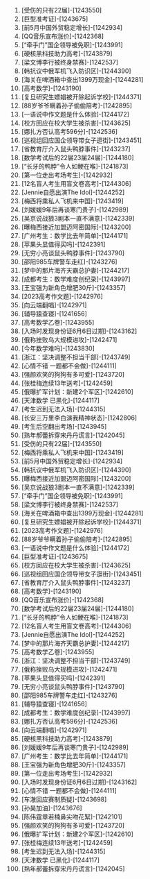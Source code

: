 
1. [受伤的只有22届]-[1243550]
1. [巨型准考证]-[1243675]
1. [前5月中国外贸稳定增长]-[1242934]
1. [QQ音乐宣布涨价]-[1242368]
1. [“牵手门”国企领导被免职]-[1243991]
1. [硬核黑科技助力高考]-[1243879]
1. [梁文博李行被终身禁赛]-[1242537]
1. [韩抗议中俄军机飞入防识区]-[1244390]
1. [海关在啤酒箱中查出1399万现金]-[1244281]
1. [高考数学]-[1243190]
1. [复旦研究生嫖娼被开除起诉学校]-[1244371]
1. [88岁爷爷瞒着孙子偷偷陪考]-[1242895]
1. [一语说中作文题是什么体验]-[1244172]
1. [校方回应在校大学生被杀害]-[1243625]
1. [娜扎方否认高考596分]-[1242536]
1. [巡视组回应国企领导带女子逛街]-[1243451]
1. [省教育厅介入鼠头鸭脖事件]-[1243237]
1. [数学考试后的22届23届24届]-[1244180]
1. [“长牙的鸭脖”令人如鲠在喉]-[1241873]
1. [第一位走出考场考生]-[1242932]
1. [12名盲人考生用盲文卷高考]-[1244306]
1. [Jennie自愿出演The Idol]-[1244252]
1. [梅西将乘私人飞机来中国]-[1243419]
1. [刘媛媛9年后再谈寒门贵子]-[1242989]
1. [吴京说战狼3剧本一直不满意]-[1242339]
1. [曝梅西接近加盟迈阿密国际]-[1243200]
1. [广州考生：数学比去年简单]-[1244171]
1. [苹果头显值得买吗]-[1242391]
1. [无穷小亮谈鼠头鸭脖事件]-[1243790]
1. [邵阳985车牌警车走红]-[1243276]
1. [梦中的那片海齐天霸总护妻]-[1244217]
1. [成都考生：数学难度创纪录]-[1243997]
1. [王宝强为新角色增肥30斤]-[1243357]
1. [2023高考作文题]-[1242976]
1. [向云端翻唱]-[1242971]
1. [辅导猿查寝]-[1241656]
1. [高考数学乙卷]-[1243955]
1. [入场时发现身份证6月6日过期]-[1243162]
1. [俄称挫败乌大规模进攻]-[1242471]
1. [今年数学难吗]-[1243830]
1. [浙江：坚决调整不担当干部]-[1243749]
1. [心情不错 一题都不会做]-[1244111]
1. [强颜欢笑的狗狗有多可爱]-[1243720]
1. [张桂梅连续13年送考]-[1242459]
1. [俄曝扩军计划：新建2个军区]-[1242610]
1. [天津数学 已黑化]-[1244117]
1. [考生迟到无法入场]-[1244315]
1. [长安三万里李白演我精神状态]-[1242806]
1. [考生后空翻出考场]-[1243945]
1. [熟年郝蕾拆穿宋丹丹谎言]-[1242045]
1. [受伤的只有22届]-[1243550]
1. [梅西将乘私人飞机来中国]-[1243419]
1. [前5月中国外贸稳定增长]-[1242934]
1. [韩抗议中俄军机飞入防识区]-[1244390]
1. [曝梅西接近加盟迈阿密国际]-[1243200]
1. [吴京说战狼3剧本一直不满意]-[1242339]
1. [“牵手门”国企领导被免职]-[1243991]
1. [梁文博李行被终身禁赛]-[1242537]
1. [海关在啤酒箱中查出1399万现金]-[1244281]
1. [复旦研究生嫖娼被开除起诉学校]-[1244371]
1. [2023高考作文题]-[1242976]
1. [88岁爷爷瞒着孙子偷偷陪考]-[1242895]
1. [一语说中作文题是什么体验]-[1244172]
1. [巨型准考证]-[1243675]
1. [校方回应在校大学生被杀害]-[1243625]
1. [巡视组回应国企领导带女子逛街]-[1243451]
1. [省教育厅介入鼠头鸭脖事件]-[1243237]
1. [高考数学]-[1243190]
1. [QQ音乐宣布涨价]-[1242368]
1. [数学考试后的22届23届24届]-[1244180]
1. [“长牙的鸭脖”令人如鲠在喉]-[1241873]
1. [12名盲人考生用盲文卷高考]-[1244306]
1. [Jennie自愿出演The Idol]-[1244252]
1. [梦中的那片海齐天霸总护妻]-[1244217]
1. [高考数学乙卷]-[1243955]
1. [浙江：坚决调整不担当干部]-[1243749]
1. [俄称挫败乌大规模进攻]-[1242471]
1. [苹果头显值得买吗]-[1242391]
1. [无穷小亮谈鼠头鸭脖事件]-[1243790]
1. [邵阳985车牌警车走红]-[1243276]
1. [辅导猿查寝]-[1241656]
1. [成都考生：数学难度创纪录]-[1243997]
1. [娜扎方否认高考596分]-[1242536]
1. [向云端翻唱]-[1242971]
1. [硬核黑科技助力高考]-[1243879]
1. [刘媛媛9年后再谈寒门贵子]-[1242989]
1. [广州考生：数学比去年简单]-[1244171]
1. [王宝强为新角色增肥30斤]-[1243357]
1. [第一位走出考场考生]-[1242932]
1. [入场时发现身份证6月6日过期]-[1243162]
1. [心情不错 一题都不会做]-[1244111]
1. [车澈回应赛制质疑]-[1243698]
1. [孙昊加油]-[1243676]
1. [陈伟霆章若楠鼻尖吻花絮]-[1242101]
1. [强颜欢笑的狗狗有多可爱]-[1243720]
1. [俄曝扩军计划：新建2个军区]-[1242610]
1. [张桂梅连续13年送考]-[1242459]
1. [考生迟到无法入场]-[1244315]
1. [天津数学 已黑化]-[1244117]
1. [熟年郝蕾拆穿宋丹丹谎言]-[1242045]